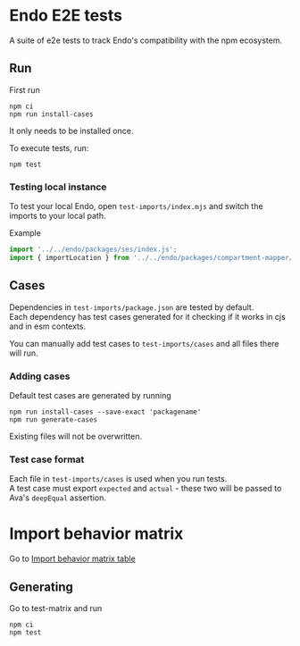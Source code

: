 # Endo E2E tests

A suite of e2e tests to track Endo's compatibility with the npm ecosystem.

## Run

First run

```
npm ci
npm run install-cases
```

It only needs to be installed once.

To execute tests, run:

```
npm test
```

### Testing local instance

To test your local Endo, open `test-imports/index.mjs` and switch the imports to your local path.

Example

```js
import '../../endo/packages/ses/index.js';
import { importLocation } from '../../endo/packages/compartment-mapper/index.js';
```

## Cases

Dependencies in `test-imports/package.json` are tested by default.  
Each dependency has test cases generated for it checking if it works in cjs and in esm contexts.

You can manually add test cases to `test-imports/cases` and all files there will run.

### Adding cases

Default test cases are generated by running

```
npm run install-cases --save-exact 'packagename'
npm run generate-cases
```

Existing files will not be overwritten.

### Test case format

Each file in `test-imports/cases` is used when you run tests.  
A test case must export `expected` and `actual` - these two will be passed to Ava's `deepEqual` assertion.


# Import behavior matrix

Go to [Import behavior matrix table](./test-matrix/table.md)
## Generating

Go to test-matrix and run
```
npm ci 
npm test
```
